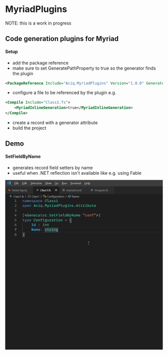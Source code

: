 # MyriadPlugins

NOTE: this is a work in progress

## Code generation plugins for Myriad

#### Setup

- add the package reference
- make sure to set GeneratePathProperty to true so the generator finds the plugin 
```xml
<PackageReference Include="Aciq.MyriadPlugins" Version="1.0.0" GeneratePathProperty="true" />
```
- configure a file to be referenced by the plugin e.g.
```xml
<Compile Include="Class1.fs">
    <MyriadInlineGeneration>true</MyriadInlineGeneration>
</Compile>
```
- create a record with a generator attribute
- build the project

## Demo

#### SetFieldByName

- generates record field setters by name
- useful when .NET reflection isn't available like e.g. using Fable

![](_resources/myriadplugins.gif)



